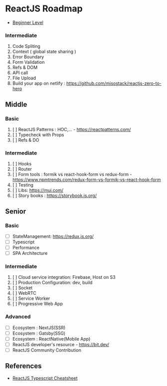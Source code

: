 # ReactJS Roadmap

- [Beginner Level](./beginner.md)

### Intermediate

1. Code Spliting
2. Context ( global state sharing )
3. Error Boundary
4. Form Validation
5. Refs & DOM
6. API call
7. File Upload
8. Build your app on netlify : https://github.com/misostack/reactjs-zero-to-hero

## Middle

### Basic

1. [ ] ReactJS Patterns : HOC,... - https://reactpatterns.com/
2. [ ] Typecheck with Props
3. [ ] Refs & DO

### Intermediate

1. [ ] Hooks
2. [ ] Router
3. [ ] Form tools : formik vs react-hook-form vs redux-form - https://www.npmtrends.com/redux-form-vs-formik-vs-react-hook-form
4. [ ] Testing
5. [ ] Libs: https://mui.com/
6. [ ] Story books : https://storybook.js.org/

## Senior

### Basic

- [ ] StateManagement: https://redux.js.org/
- [ ] Typescript
- [ ] Performance
- [ ] SPA Architecture

### Intermediate

1. [ ] Cloud service integration: Firebase, Host on S3
2. [ ] Production Configuration: dev, build
3. [ ] Socket
4. [ ] WebRTC
5. [ ] Service Worker
6. [ ] Progressive Web App

### Advanced

- [ ] Ecosystem : NextJS(SSR)
- [ ] Ecosystem : Gatsby(SSG)
- [ ] Ecosystem : ReactNative(Mobile App)
- [ ] ReactJS developer's resource - https://bit.dev/
- [ ] ReactJS Community Contribution

## References

- [ReactJS Typescript Cheatsheet](https://github.com/typescript-cheatsheets/react#reacttypescript-cheatsheets)
